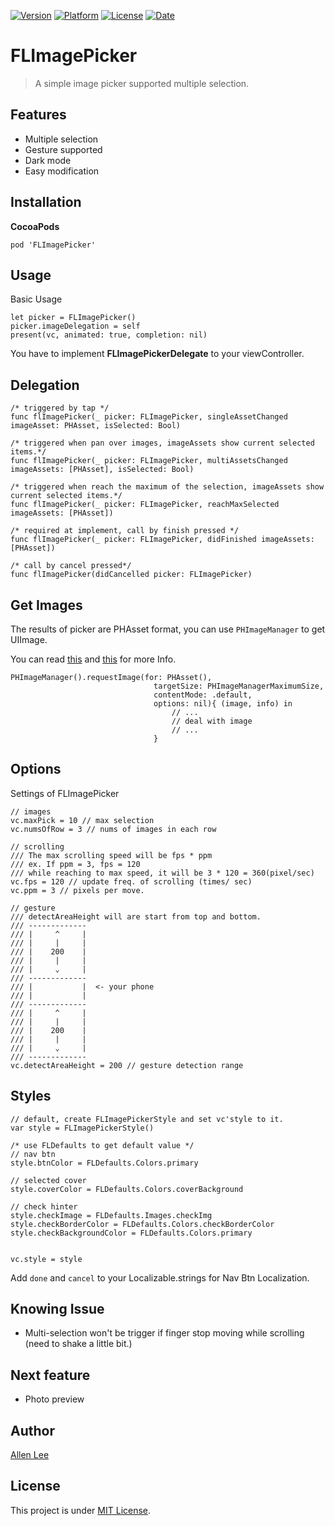 [![Version](https://img.shields.io/cocoapods/v/FLImagePicker.svg?style=flat)](http://cocoapods.org/pods/FLImagePicker)
[![Platform](https://img.shields.io/cocoapods/p/FLImagePicker.svg?style=flat)](http://cocoapods.org/pods/FLImagePicker)
[![License](https://img.shields.io/github/license/allen870619/FLImagePicker?style=flat)](http://cocoapods.org/pods/FLImagePicker)
[![Date](https://img.shields.io/github/last-commit/allen870619/FLImagePicker?style=flat)](http://cocoapods.org/pods/FLImagePicker)
# FLImagePicker
> A simple image picker supported multiple selection.

## Features
* Multiple selection
* Gesture supported
* Dark mode
* Easy modification

## Installation

**CocoaPods**

```
pod 'FLImagePicker'
```

## Usage

Basic Usage
```
let picker = FLImagePicker()
picker.imageDelegation = self
present(vc, animated: true, completion: nil)
```

You have to implement **FLImagePickerDelegate** to your viewController.

## Delegation
```
/* triggered by tap */
func flImagePicker(_ picker: FLImagePicker, singleAssetChanged imageAsset: PHAsset, isSelected: Bool)

/* triggered when pan over images, imageAssets show current selected items.*/    
func flImagePicker(_ picker: FLImagePicker, multiAssetsChanged imageAssets: [PHAsset], isSelected: Bool)

/* triggered when reach the maximum of the selection, imageAssets show current selected items.*/
func flImagePicker(_ picker: FLImagePicker, reachMaxSelected imageAssets: [PHAsset])

/* required at implement, call by finish pressed */
func flImagePicker(_ picker: FLImagePicker, didFinished imageAssets: [PHAsset])

/* call by cancel pressed*/
func flImagePicker(didCancelled picker: FLImagePicker)
```

## Get Images
The results of picker are PHAsset format, you can use `PHImageManager` to get UIImage.

You can read [this](https://developer.apple.com/documentation/photokit/phimagemanager#1656241)
and [this](https://developer.apple.com/documentation/photokit/phimagemanager/1616964-requestimage) for more Info.

```
PHImageManager().requestImage(for: PHAsset(),
                                targetSize: PHImageManagerMaximumSize,
                                contentMode: .default,
                                options: nil){ (image, info) in
                                    // ...
                                    // deal with image
                                    // ...
                                }
```

## Options
Settings of FLImagePicker
```
// images
vc.maxPick = 10 // max selection
vc.numsOfRow = 3 // nums of images in each row

// scrolling
/// The max scrolling speed will be fps * ppm
/// ex. If ppm = 3, fps = 120
/// while reaching to max speed, it will be 3 * 120 = 360(pixel/sec)
vc.fps = 120 // update freq. of scrolling (times/ sec)
vc.ppm = 3 // pixels per move. 

// gesture
/// detectAreaHeight will are start from top and bottom.
/// -------------  
/// |     ^     |
/// |     |     |
/// |    200    |
/// |     |     |
/// |     ⌄     |
/// -------------
/// |           |  <- your phone
/// |           |
/// -------------
/// |     ^     |
/// |     |     |
/// |    200    |
/// |     |     |
/// |     ⌄     |
/// -------------
vc.detectAreaHeight = 200 // gesture detection range
```

## Styles
```
// default, create FLImagePickerStyle and set vc'style to it.
var style = FLImagePickerStyle()

/* use FLDefaults to get default value */
// nav btn
style.btnColor = FLDefaults.Colors.primary

// selected cover
style.coverColor = FLDefaults.Colors.coverBackground

// check hinter
style.checkImage = FLDefaults.Images.checkImg
style.checkBorderColor = FLDefaults.Colors.checkBorderColor
style.checkBackgroundColor = FLDefaults.Colors.primary


vc.style = style
```

Add `done` and `cancel` to your Localizable.strings for Nav Btn Localization.

## Knowing Issue
* Multi-selection won't be trigger if finger stop moving while scrolling (need to shake a little bit.)

## Next feature
* Photo preview

## Author
[Allen Lee](https://github.com/allen870619)

## License
This project is under [MIT License](https://github.com/allen870619/FLImagePicker/blob/master/LICENSE).

